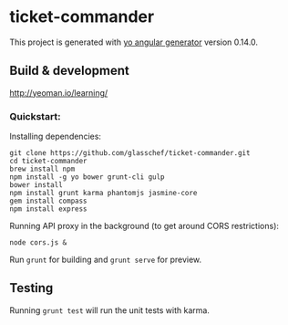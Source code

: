# ticket-commander

This project is generated with [yo angular generator](https://github.com/yeoman/generator-angular)
version 0.14.0.

## Build & development

http://yeoman.io/learning/


### Quickstart: ###

Installing dependencies:

```
git clone https://github.com/glasschef/ticket-commander.git
cd ticket-commander
brew install npm
npm install -g yo bower grunt-cli gulp 
bower install
npm install grunt karma phantomjs jasmine-core
gem install compass
npm install express
```

Running API proxy in the background (to get around CORS restrictions):

```
node cors.js &
```

Run `grunt` for building and `grunt serve` for preview.

## Testing

Running `grunt test` will run the unit tests with karma.
